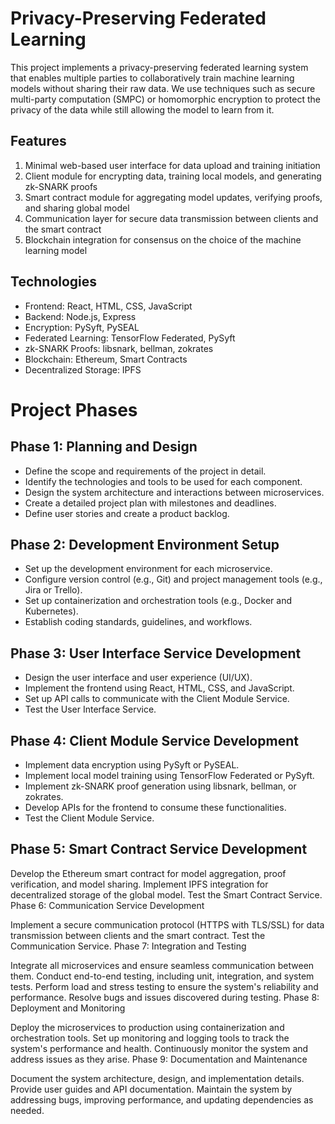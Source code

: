 # Privacy-Preserving Federated Learning

This project implements a privacy-preserving federated learning system that enables multiple parties to collaboratively train machine learning models without sharing their raw data. We use techniques such as secure multi-party computation (SMPC) or homomorphic encryption to protect the privacy of the data while still allowing the model to learn from it.

## Features

1. Minimal web-based user interface for data upload and training initiation
2. Client module for encrypting data, training local models, and generating zk-SNARK proofs
3. Smart contract module for aggregating model updates, verifying proofs, and sharing global model
4. Communication layer for secure data transmission between clients and the smart contract
5. Blockchain integration for consensus on the choice of the machine learning model

## Technologies

- Frontend: React, HTML, CSS, JavaScript
- Backend: Node.js, Express
- Encryption: PySyft, PySEAL
- Federated Learning: TensorFlow Federated, PySyft
- zk-SNARK Proofs: libsnark, bellman, zokrates
- Blockchain: Ethereum, Smart Contracts
- Decentralized Storage: IPFS

# Project Phases
## Phase 1: Planning and Design

- Define the scope and requirements of the project in detail.
- Identify the technologies and tools to be used for each component.
- Design the system architecture and interactions between microservices.
- Create a detailed project plan with milestones and deadlines.
- Define user stories and create a product backlog.

## Phase 2: Development Environment Setup
- Set up the development environment for each microservice.
- Configure version control (e.g., Git) and project management tools (e.g., Jira or Trello).
- Set up containerization and orchestration tools (e.g., Docker and Kubernetes).
- Establish coding standards, guidelines, and workflows.

## Phase 3: User Interface Service Development

- Design the user interface and user experience (UI/UX).
- Implement the frontend using React, HTML, CSS, and JavaScript.
- Set up API calls to communicate with the Client Module Service.
- Test the User Interface Service.

## Phase 4: Client Module Service Development

- Implement data encryption using PySyft or PySEAL.
- Implement local model training using TensorFlow Federated or PySyft.
- Implement zk-SNARK proof generation using libsnark, bellman, or zokrates.
- Develop APIs for the frontend to consume these functionalities.
- Test the Client Module Service.

## Phase 5: Smart Contract Service Development

Develop the Ethereum smart contract for model aggregation, proof verification, and model sharing.
Implement IPFS integration for decentralized storage of the global model.
Test the Smart Contract Service.
Phase 6: Communication Service Development

Implement a secure communication protocol (HTTPS with TLS/SSL) for data transmission between clients and the smart contract.
Test the Communication Service.
Phase 7: Integration and Testing

Integrate all microservices and ensure seamless communication between them.
Conduct end-to-end testing, including unit, integration, and system tests.
Perform load and stress testing to ensure the system's reliability and performance.
Resolve bugs and issues discovered during testing.
Phase 8: Deployment and Monitoring

Deploy the microservices to production using containerization and orchestration tools.
Set up monitoring and logging tools to track the system's performance and health.
Continuously monitor the system and address issues as they arise.
Phase 9: Documentation and Maintenance

Document the system architecture, design, and implementation details.
Provide user guides and API documentation.
Maintain the system by addressing bugs, improving performance, and updating dependencies as needed.
